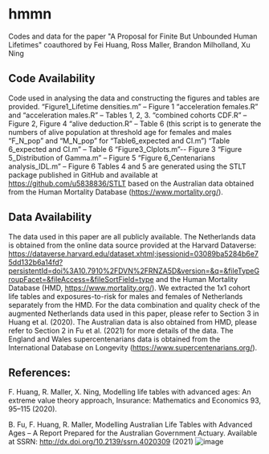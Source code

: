 # hmmn
Codes and data for the paper "A Proposal for Finite But Unbounded Human Lifetimes" coauthored by 
Fei Huang, Ross Maller, Brandon Milholland, Xu Ning

## Code Availability
Code used in analysing the data and constructing the figures and tables are provided. 
“Figure1_Lifetime densities.m” – Figure 1
“acceleration females.R” and “acceleration males.R” – Tables 1, 2, 3.
“combined cohorts CDF.R” – Figure 2, Figure 4
“alive deduction.R” – Table 6 (this script is to generate the numbers of alive population at threshold age for females and males “F_N_pop” and “M_N_pop” for “Table6_expected and CI.m”) 
“Table 6_expected and CI.m” – Table 6
“Figure3_CIplots.m”-- Figure 3
“Figure 5_Distribution of Gamma.m” – Figure 5
“Figure 6_Centenarians analysis_IDL.m” – Figure 6
Tables 4 and 5 are generated using the STLT package published in GitHub and available at https://github.com/u5838836/STLT based on the Australian data obtained from the Human Mortality Database (https://www.mortality.org/). 

## Data Availability 
The data used in this paper are all publicly available. The Netherlands data is obtained from the online data source provided at the Harvard Dataverse:
https://dataverse.harvard.edu/dataset.xhtml;jsessionid=03089ba5284b6e75dd132b6a14fd?persistentId=doi%3A10.7910%2FDVN%2FRNZA5D&version=&q=&fileTypeGroupFacet=&fileAccess=&fileSortField=type 
and the Human Mortality Database (HMD, https://www.mortality.org/). We extracted the 1x1 cohort life tables and exposures-to-risk for males and females of Netherlands separately from the HMD. For the data combination and quality check of the augmented Netherlands data used in this paper, please refer to Section 3 in Huang et al. (2020).  The Australian data is also obtained from HMD, please refer to Section 2 in Fu et al. (2021) for more details of the data.  The England and Wales supercentenarians data is obtained from the International Database on Longevity (https://www.supercentenarians.org/). 

## References:
F. Huang, R. Maller, X. Ning, Modelling life tables with advanced ages: An extreme value theory approach, Insurance: Mathematics and Economics 93, 95–115 (2020).

B. Fu, F. Huang, R. Maller, Modelling Australian Life Tables with Advanced Ages – A Report Prepared for the Australian Government Actuary. Available at SSRN: http://dx.doi.org/10.2139/ssrn.4020309  (2021)
![image](https://user-images.githubusercontent.com/55334706/152978406-0db6c97b-4fb2-4038-9de2-4f006da79774.png)
